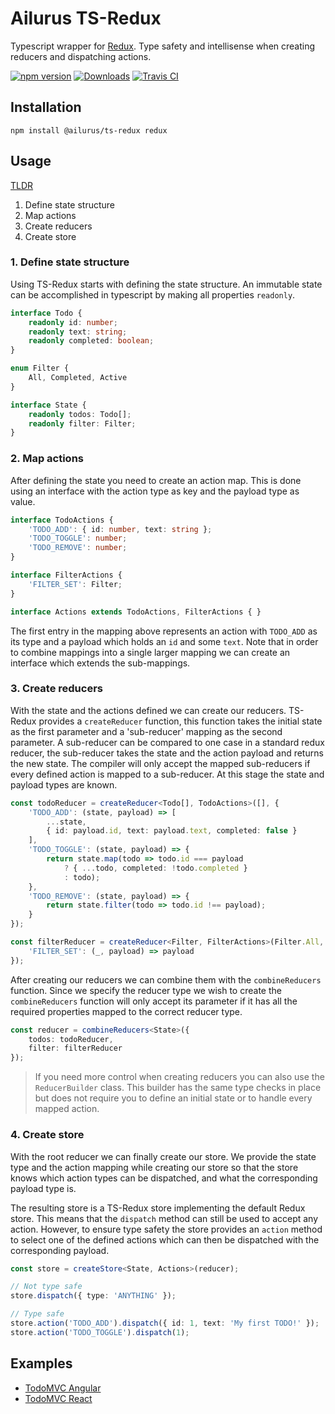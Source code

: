 # Ailurus TS-Redux

Typescript wrapper for [Redux](https://github.com/reactjs/redux). Type safety and intellisense when creating reducers and dispatching actions.

[![npm version](https://img.shields.io/npm/v/@ailurus/ts-redux.svg)](https://www.npmjs.com/package/@ailurus/ts-redux)
[![Downloads](https://img.shields.io/npm/dt/@ailurus/ts-redux.svg)](https://www.npmjs.com/package/@ailurus/ts-redux)
[![Travis CI](https://travis-ci.org/ngfk/ts-redux.svg?branch=master)](https://travis-ci.org/ngfk/ts-redux)

## Installation
```
npm install @ailurus/ts-redux redux
```

## Usage

[TLDR](docs/usage.ts)
1. Define state structure
2. Map actions
3. Create reducers
4. Create store

### 1. Define state structure
Using TS-Redux starts with defining the state structure. An immutable state can be accomplished in typescript by making all properties `readonly`.

```typescript
interface Todo {
    readonly id: number;
    readonly text: string;
    readonly completed: boolean;
}

enum Filter {
    All, Completed, Active
}

interface State {
    readonly todos: Todo[];
    readonly filter: Filter;
}
```

### 2. Map actions
After defining the state you need to create an action map. This is done using an interface with the action type as key and the payload type as value.

```typescript
interface TodoActions {
    'TODO_ADD': { id: number, text: string };
    'TODO_TOGGLE': number;
    'TODO_REMOVE': number;
}

interface FilterActions {
    'FILTER_SET': Filter;
}

interface Actions extends TodoActions, FilterActions { }
```

The first entry in the mapping above represents an action with `TODO_ADD` as its type and a payload which holds an `id` and some `text`. Note that in order to combine mappings into a single larger mapping we can create an interface which extends the sub-mappings.

### 3. Create reducers
With the state and the actions defined we can create our reducers. TS-Redux provides a `createReducer` function, this function takes the initial state as the first parameter and a 'sub-reducer' mapping as the second parameter. A sub-reducer can be compared to one case in a standard redux reducer, the sub-reducer takes the state and the action payload and returns the new state. The compiler will only accept the mapped sub-reducers if every defined action is mapped to a sub-reducer. At this stage the state and payload types are known.

```typescript
const todoReducer = createReducer<Todo[], TodoActions>([], {
    'TODO_ADD': (state, payload) => [
        ...state,
        { id: payload.id, text: payload.text, completed: false }
    ],
    'TODO_TOGGLE': (state, payload) => {
        return state.map(todo => todo.id === payload
            ? { ...todo, completed: !todo.completed }
            : todo);
    },
    'TODO_REMOVE': (state, payload) => {
        return state.filter(todo => todo.id !== payload);
    }
});

const filterReducer = createReducer<Filter, FilterActions>(Filter.All, {
    'FILTER_SET': (_, payload) => payload
});
```

After creating our reducers we can combine them with the `combineReducers` function. Since we specify the reducer type we wish to create the `combineReducers` function will only accept its parameter if it has all the required properties mapped to the correct reducer type.

```typescript
const reducer = combineReducers<State>({
    todos: todoReducer,
    filter: filterReducer
});
```

> If you need more control when creating reducers you can also use the `ReducerBuilder` class. This builder has the same type checks in place but does not require you to define an initial state or to handle every mapped action.

### 4. Create store
With the root reducer we can finally create our store. We provide the state type and the action mapping while creating our store so that the store knows which action types can be dispatched, and what the corresponding payload type is.

The resulting store is a TS-Redux store implementing the default Redux store. This means that the `dispatch` method can still be used to accept any action. However, to ensure type safety the store provides an `action` method to select one of the defined actions which can then be dispatched with the corresponding payload.

```typescript
const store = createStore<State, Actions>(reducer);

// Not type safe
store.dispatch({ type: 'ANYTHING' });

// Type safe
store.action('TODO_ADD').dispatch({ id: 1, text: 'My first TODO!' });
store.action('TODO_TOGGLE').dispatch(1);
```

## Examples
* [TodoMVC Angular](https://github.com/ngfk/todomvc-angular-ts-redux)
* [TodoMVC React](https://github.com/ngfk/todomvc-react-ts-redux)
